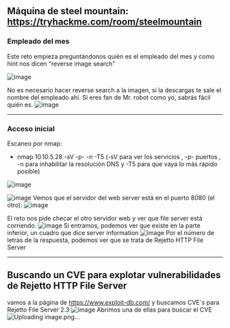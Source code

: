## Máquina de steel mountain: https://tryhackme.com/room/steelmountain 

### Empleado del mes

Este reto empieza preguntándonos quién es el empleado del mes y como hint nos dicen "reverse image search"

![image](https://user-images.githubusercontent.com/44788583/149637303-95fa8b47-d68b-4b10-9a33-d85a3caab33b.png)

No es necesario hacer reverse search a la imagen, si la descargas te sale el nombre del empleado ahí. Si eres fan de Mr. robot como yo, sabrás fácil quién es.
![image](https://user-images.githubusercontent.com/44788583/149637576-e5b0c3b1-a9f5-42ad-8024-f00d945aa170.png)

-----

### Acceso inicial

Escaneo por nmap:
- nmap 10.10.5.28 -sV -p- -n -T5 (-sV para ver los servicios , -p- puertos , -n para inhabilitar la resolución DNS y -T5 para que vaya lo más rápido posible)

![image](https://user-images.githubusercontent.com/44788583/149639672-7a066343-5d2f-4b35-8836-8bb78a01b010.png)

![image](https://user-images.githubusercontent.com/44788583/149639906-a0d7e639-e4d4-43a8-a477-3183792e4e81.png)
Vemos que el  servidor del web server está en el puerto 8080 (el otro): 
![image](https://user-images.githubusercontent.com/44788583/149639735-d03eafe1-fa6a-438e-bc56-e1bb9ac0822c.png)

El reto nos pide checar el otro servidor web y ver que file server está corriendo.
![image](https://user-images.githubusercontent.com/44788583/149642323-5a510e71-8160-4b3b-9755-cbc7e63568bc.png)
Si entramos, podemos ver que existe en la parte inferior, un cuadro que dice server information
![image](https://user-images.githubusercontent.com/44788583/149642334-a5aa2f7e-01dd-4118-aa3a-0dc22b5b90f2.png)
Por el número de letras de la respuesta, podemos ver que se trata de Rejetto HTTP File Server

----

## Buscando un CVE para explotar vulnerabilidades de Rejetto HTTP File Server
vamos a la página de https://www.exploit-db.com/ y buscamos CVE´s para Rejetto File Server 2.3
![image](https://user-images.githubusercontent.com/44788583/149642434-0f0a8527-0a46-4b69-b15f-197f60269e1d.png)
Abrimos una de ellas para buscar el CVE
![Uploading image.png…]()
